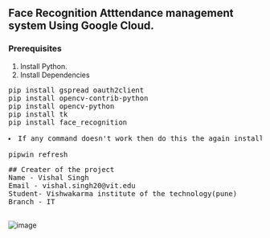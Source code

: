 <!-- GETTING STARTED -->
## Face Recognition Atttendance management system Using Google Cloud.
### Prerequisites
1. Install Python.
2. Install Dependencies

<pre>
pip install gspread oauth2client
pip install opencv-contrib-python
pip install opencv-python
pip install tk
pip install face_recognition

<li>If any command doesn't work then do this the again install it</li>
pipwin refresh
</pre>

<pre>
## Creater of the project
Name - Vishal Singh
Email - vishal.singh20@vit.edu
Student- Vishwakarma institute of the technology(pune)
Branch - IT
 
</pre>

![image](https://user-images.githubusercontent.com/90970004/219338296-73eae040-2b2e-4078-894a-637cccfca05f.png)
